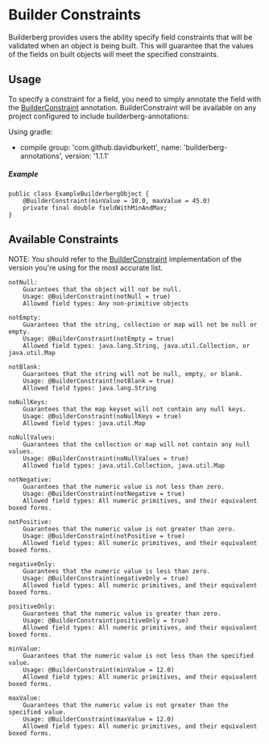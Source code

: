 # Builder Constraints
Builderberg provides users the ability specify field constraints that will be validated when an object is being built.
This will guarantee that the values of the fields on built objects will meet the specified constraints.

## Usage
To specify a constraint for a field, you need to simply annotate the field with the [BuilderConstraint] annotation.
BuilderConstraint will be available on any project configured to include builderberg-annotations:

Using gradle:
* compile group: 'com.github.davidburkett', name: 'builderberg-annotations', version: '1.1.1'

##### Example

```
public class ExampleBuilderbergObject {
    @BuilderConstraint(minValue = 10.0, maxValue = 45.0)
    private final double fieldWithMinAndMax;
}
```

## Available Constraints
NOTE: You should refer to the [BuilderConstraint] implementation of the version you're using for the most accurate list.

    notNull:
        Guarantees that the object will not be null.
        Usage: @BuilderConstraint(notNull = true)
        Allowed field types: Any non-primitive objects
        
    notEmpty:
        Guarantees that the string, collection or map will not be null or empty.
        Usage: @BuilderConstraint(notEmpty = true)
        Allowed field types: java.lang.String, java.util.Collection, or java.util.Map
        
    notBlank:
        Guarantees that the string will not be null, empty, or blank.
        Usage: @BuilderConstraint(notBlank = true)
        Allowed field types: java.lang.String
        
    noNullKeys:
        Guarantees that the map keyset will not contain any null keys.
        Usage: @BuilderConstraint(noNullKeys = true)
        Allowed field types: java.util.Map
        
    noNullValues:
        Guarantees that the collection or map will not contain any null values.
        Usage: @BuilderConstraint(noNullValues = true)
        Allowed field types: java.util.Collection, java.util.Map
        
    notNegative:
        Guarantees that the numeric value is not less than zero.
        Usage: @BuilderConstraint(notNegative = true)
        Allowed field types: All numeric primitives, and their equivalent boxed forms.
        
    notPositive:
        Guarantees that the numeric value is not greater than zero.
        Usage: @BuilderConstraint(notPositive = true)
        Allowed field types: All numeric primitives, and their equivalent boxed forms.
        
    negativeOnly:
        Guarantees that the numeric value is less than zero.
        Usage: @BuilderConstraint(negativeOnly = true)
        Allowed field types: All numeric primitives, and their equivalent boxed forms.
        
    positiveOnly:
        Guarantees that the numeric value is greater than zero.
        Usage: @BuilderConstraint(positiveOnly = true)
        Allowed field types: All numeric primitives, and their equivalent boxed forms.
        
    minValue:
        Guarantees that the numeric value is not less than the specified value.
        Usage: @BuilderConstraint(minValue = 12.0)
        Allowed field types: All numeric primitives, and their equivalent boxed forms.
        
    maxValue:
        Guarantees that the numeric value is not greater than the specified value.
        Usage: @BuilderConstraint(maxValue = 12.0)
        Allowed field types: All numeric primitives, and their equivalent boxed forms.

[BuilderConstraint]: https://github.com/DavidBurkett/Builderberg/blob/master/builderberg-annotations/src/main/java/com/github/davidburkett/builderberg/annotations/BuilderConstraint.java